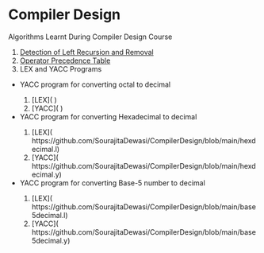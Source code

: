 # Compiler Design
Algorithms Learnt During Compiler Design Course
1. [Detection of Left Recursion and Removal](https://github.com/SourajitaDewasi/CompilerDesign/tree/main/RemovingLeftRecursion)
2. [Operator Precedence Table](https://github.com/SourajitaDewasi/CompilerDesign/blob/main/OperatorPrecedenceParsing.cpp)
3. LEX and YACC Programs
 <ul>
  <li>YACC program for converting octal to decimal</li>
     <ol> 
      <li>[LEX](  )</li>
      <li>[YACC](   )</li>
     </ol>
  <li>YACC program for converting Hexadecimal to decimal</li>
      <ol> 
      <li> [LEX]( https://github.com/SourajitaDewasi/CompilerDesign/blob/main/hexdecimal.l) </li>
      <li> [YACC]( https://github.com/SourajitaDewasi/CompilerDesign/blob/main/hexdecimal.y) </li>
     </ol>
  <li>YACC program for converting Base-5 number to decimal</li>
      <ol> 
      <li> [LEX]( https://github.com/SourajitaDewasi/CompilerDesign/blob/main/base5decimal.l) </li>
      <li> [YACC]( https://github.com/SourajitaDewasi/CompilerDesign/blob/main/base5decimal.y) </li>
     </ol>
</ul>
